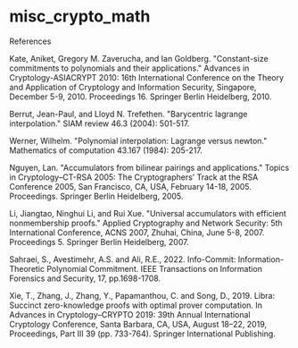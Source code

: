 # misc_crypto_math

References

Kate, Aniket, Gregory M. Zaverucha, and Ian Goldberg. "Constant-size commitments to polynomials and their applications." Advances in Cryptology-ASIACRYPT 2010: 16th International Conference on the Theory and Application of Cryptology and Information Security, Singapore, December 5-9, 2010. Proceedings 16. Springer Berlin Heidelberg, 2010.

Berrut, Jean-Paul, and Lloyd N. Trefethen. "Barycentric lagrange interpolation." SIAM review 46.3 (2004): 501-517.

Werner, Wilhelm. "Polynomial interpolation: Lagrange versus newton." Mathematics of computation 43.167 (1984): 205-217.

Nguyen, Lan. "Accumulators from bilinear pairings and applications." Topics in Cryptology–CT-RSA 2005: The Cryptographers’ Track at the RSA Conference 2005, San Francisco, CA, USA, February 14-18, 2005. Proceedings. Springer Berlin Heidelberg, 2005.

Li, Jiangtao, Ninghui Li, and Rui Xue. "Universal accumulators with efficient nonmembership proofs." Applied Cryptography and Network Security: 5th International Conference, ACNS 2007, Zhuhai, China, June 5-8, 2007. Proceedings 5. Springer Berlin Heidelberg, 2007.

Sahraei, S., Avestimehr, A.S. and Ali, R.E., 2022. Info-Commit: Information-Theoretic Polynomial Commitment. IEEE Transactions on Information Forensics and Security, 17, pp.1698-1708.

Xie, T., Zhang, J., Zhang, Y., Papamanthou, C. and Song, D., 2019. Libra: Succinct zero-knowledge proofs with optimal prover computation. In Advances in Cryptology–CRYPTO 2019: 39th Annual International Cryptology Conference, Santa Barbara, CA, USA, August 18–22, 2019, Proceedings, Part III 39 (pp. 733-764). Springer International Publishing.
